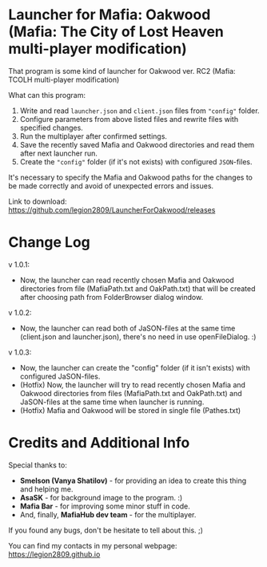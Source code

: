 # Launcher for Mafia: Oakwood (Mafia: The City of Lost Heaven multi-player modification) 

That program is some kind of launcher for Oakwood ver. RC2 (Mafia: TCOLH multi-player modification)

What can this program:
1) Write and read `launcher.json` and `client.json` files from `"config"` folder.
2) Configure parameters from above listed files and rewrite files with specified changes.
3) Run the multiplayer after confirmed settings.
4) Save the recently saved Mafia and Oakwood directories and read them after next launcher run.
5) Create the `"config"` folder (if it's not exists) with configured `JSON`-files.

It's necessary to specify the Mafia and Oakwood paths for the changes to be made correctly and avoid of unexpected errors and issues.

Link to download: https://github.com/legion2809/LauncherForOakwood/releases

# Change Log

v 1.0.1:
- Now, the launcher can read recently chosen Mafia and Oakwood directories from file (MafiaPath.txt and OakPath.txt) that will be created after choosing path from FolderBrowser dialog window.

v 1.0.2:
- Now, the launcher can read both of JaSON-files at the same time (client.json and launcher.json), there's no need in use openFileDialog. :) 

v 1.0.3:
- Now, the launcher can create the "config" folder (if it isn't exists) with configured JaSON-files.
- (Hotfix) Now, the launcher will try to read recently chosen Mafia and Oakwood directories from files (MafiaPath.txt and OakPath.txt) and JaSON-files at the same time when launcher is running.
- (Hotfix) Mafia and Oakwood will be stored in single file (Pathes.txt)

# Credits and Additional Info

Special thanks to: 
- **Smelson (Vanya Shatilov)** - for providing an idea to create this thing and helping me.
- **AsaSK** - for background image to the program. :)
- **Mafia Bar** - for improving some minor stuff in code.
- And, finally, **MafiaHub dev team** - for the multiplayer.

If you found any bugs, don't be hesitate to tell about this. ;)

You can find my contacts in my personal webpage: https://legion2809.github.io
